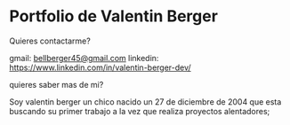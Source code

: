 # Portfolio de Valentin Berger

Quieres contactarme?

gmail: bellberger45@gmail.com
linkedin: https://www.linkedin.com/in/valentin-berger-dev/

quieres saber mas de mi?

Soy valentin berger un chico nacido un 27 de diciembre de 2004
que esta buscando su primer trabajo a la vez que realiza proyectos alentadores;

 
